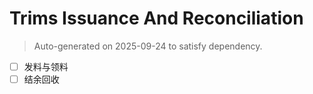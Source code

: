 # Trims Issuance And Reconciliation

> Auto-generated on 2025-09-24 to satisfy dependency.

- [ ] 发料与领料
- [ ] 结余回收
